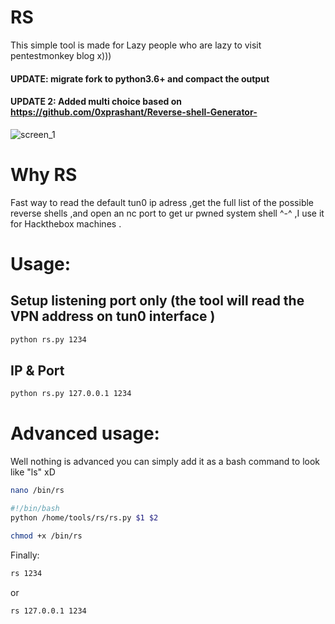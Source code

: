 # RS
This simple tool is made for Lazy people who are lazy to visit pentestmonkey blog x)))
#### UPDATE: migrate fork to python3.6+ and compact the output
#### UPDATE 2: Added multi choice based on https://github.com/0xprashant/Reverse-shell-Generator- 

![screen_1](https://i.imgur.com/Cej2OI3.png)

# Why RS 
Fast way to read the default tun0 ip adress ,get the full list of the possible reverse shells ,and open an nc port to get ur pwned system shell ^-^ ,I use it for Hackthebox machines .

# Usage:

## Setup listening port only (the tool will read the VPN address on tun0 interface )


```sh
python rs.py 1234
```

## IP & Port
```sh
python rs.py 127.0.0.1 1234
```

# Advanced usage:
Well nothing is advanced you can simply add it as a bash command to look like "ls"    xD

```sh
nano /bin/rs
```
```sh
#!/bin/bash
python /home/tools/rs/rs.py $1 $2
```

```sh
chmod +x /bin/rs
```
Finally:
```sh
rs 1234
```
or
```sh
rs 127.0.0.1 1234
```


